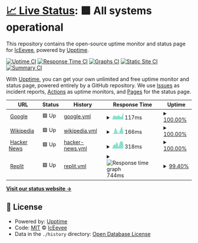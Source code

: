 # [📈 Live Status](https://demo.upptime.js.org): <!--live status--> **🟩 All systems operational**

This repository contains the open-source uptime monitor and status page for [IcEevee](https://demo.upptime.js.org), powered by [Upptime](https://github.com/upptime/upptime).

[![Uptime CI](https://github.com/IcEevee/IcEevee/workflows/Uptime%20CI/badge.svg)](https://github.com/IcEevee/IcEevee/actions?query=workflow%3A%22Uptime+CI%22)
[![Response Time CI](https://github.com/IcEevee/IcEevee/workflows/Response%20Time%20CI/badge.svg)](https://github.com/IcEevee/IcEevee/actions?query=workflow%3A%22Response+Time+CI%22)
[![Graphs CI](https://github.com/IcEevee/IcEevee/workflows/Graphs%20CI/badge.svg)](https://github.com/IcEevee/IcEevee/actions?query=workflow%3A%22Graphs+CI%22)
[![Static Site CI](https://github.com/IcEevee/IcEevee/workflows/Static%20Site%20CI/badge.svg)](https://github.com/IcEevee/IcEevee/actions?query=workflow%3A%22Static+Site+CI%22)
[![Summary CI](https://github.com/IcEevee/IcEevee/workflows/Summary%20CI/badge.svg)](https://github.com/IcEevee/IcEevee/actions?query=workflow%3A%22Summary+CI%22)

With [Upptime](https://upptime.js.org), you can get your own unlimited and free uptime monitor and status page, powered entirely by a GitHub repository. We use [Issues](https://github.com/IcEevee/IcEevee/issues) as incident reports, [Actions](https://github.com/IcEevee/IcEevee/actions) as uptime monitors, and [Pages](https://demo.upptime.js.org) for the status page.

<!--start: status pages-->
<!-- This summary is generated by Upptime (https://github.com/upptime/upptime) -->
<!-- Do not edit this manually, your changes will be overwritten -->
<!-- prettier-ignore -->
| URL | Status | History | Response Time | Uptime |
| --- | ------ | ------- | ------------- | ------ |
| <img alt="" src="https://icons.duckduckgo.com/ip3/www.google.com.ico" height="13"> [Google](https://www.google.com) | 🟩 Up | [google.yml](https://github.com/IcEevee/iceevee_flask_upptime/commits/HEAD/history/google.yml) | <details><summary><img alt="Response time graph" src="./graphs/google/response-time-week.png" height="20"> 117ms</summary><br><a href="https://demo.upptime.js.org/history/google"><img alt="Response time 107" src="https://img.shields.io/endpoint?url=https%3A%2F%2Fraw.githubusercontent.com%2FIcEevee%2Ficeevee_flask_upptime%2FHEAD%2Fapi%2Fgoogle%2Fresponse-time.json"></a><br><a href="https://demo.upptime.js.org/history/google"><img alt="24-hour response time 168" src="https://img.shields.io/endpoint?url=https%3A%2F%2Fraw.githubusercontent.com%2FIcEevee%2Ficeevee_flask_upptime%2FHEAD%2Fapi%2Fgoogle%2Fresponse-time-day.json"></a><br><a href="https://demo.upptime.js.org/history/google"><img alt="7-day response time 117" src="https://img.shields.io/endpoint?url=https%3A%2F%2Fraw.githubusercontent.com%2FIcEevee%2Ficeevee_flask_upptime%2FHEAD%2Fapi%2Fgoogle%2Fresponse-time-week.json"></a><br><a href="https://demo.upptime.js.org/history/google"><img alt="30-day response time 107" src="https://img.shields.io/endpoint?url=https%3A%2F%2Fraw.githubusercontent.com%2FIcEevee%2Ficeevee_flask_upptime%2FHEAD%2Fapi%2Fgoogle%2Fresponse-time-month.json"></a><br><a href="https://demo.upptime.js.org/history/google"><img alt="1-year response time 107" src="https://img.shields.io/endpoint?url=https%3A%2F%2Fraw.githubusercontent.com%2FIcEevee%2Ficeevee_flask_upptime%2FHEAD%2Fapi%2Fgoogle%2Fresponse-time-year.json"></a></details> | <details><summary><a href="https://demo.upptime.js.org/history/google">100.00%</a></summary><a href="https://demo.upptime.js.org/history/google"><img alt="All-time uptime 100.00%" src="https://img.shields.io/endpoint?url=https%3A%2F%2Fraw.githubusercontent.com%2FIcEevee%2Ficeevee_flask_upptime%2FHEAD%2Fapi%2Fgoogle%2Fuptime.json"></a><br><a href="https://demo.upptime.js.org/history/google"><img alt="24-hour uptime 100.00%" src="https://img.shields.io/endpoint?url=https%3A%2F%2Fraw.githubusercontent.com%2FIcEevee%2Ficeevee_flask_upptime%2FHEAD%2Fapi%2Fgoogle%2Fuptime-day.json"></a><br><a href="https://demo.upptime.js.org/history/google"><img alt="7-day uptime 100.00%" src="https://img.shields.io/endpoint?url=https%3A%2F%2Fraw.githubusercontent.com%2FIcEevee%2Ficeevee_flask_upptime%2FHEAD%2Fapi%2Fgoogle%2Fuptime-week.json"></a><br><a href="https://demo.upptime.js.org/history/google"><img alt="30-day uptime 100.00%" src="https://img.shields.io/endpoint?url=https%3A%2F%2Fraw.githubusercontent.com%2FIcEevee%2Ficeevee_flask_upptime%2FHEAD%2Fapi%2Fgoogle%2Fuptime-month.json"></a><br><a href="https://demo.upptime.js.org/history/google"><img alt="1-year uptime 100.00%" src="https://img.shields.io/endpoint?url=https%3A%2F%2Fraw.githubusercontent.com%2FIcEevee%2Ficeevee_flask_upptime%2FHEAD%2Fapi%2Fgoogle%2Fuptime-year.json"></a></details>
| <img alt="" src="https://icons.duckduckgo.com/ip3/en.wikipedia.org.ico" height="13"> [Wikipedia](https://en.wikipedia.org) | 🟩 Up | [wikipedia.yml](https://github.com/IcEevee/iceevee_flask_upptime/commits/HEAD/history/wikipedia.yml) | <details><summary><img alt="Response time graph" src="./graphs/wikipedia/response-time-week.png" height="20"> 166ms</summary><br><a href="https://demo.upptime.js.org/history/wikipedia"><img alt="Response time 175" src="https://img.shields.io/endpoint?url=https%3A%2F%2Fraw.githubusercontent.com%2FIcEevee%2Ficeevee_flask_upptime%2FHEAD%2Fapi%2Fwikipedia%2Fresponse-time.json"></a><br><a href="https://demo.upptime.js.org/history/wikipedia"><img alt="24-hour response time 131" src="https://img.shields.io/endpoint?url=https%3A%2F%2Fraw.githubusercontent.com%2FIcEevee%2Ficeevee_flask_upptime%2FHEAD%2Fapi%2Fwikipedia%2Fresponse-time-day.json"></a><br><a href="https://demo.upptime.js.org/history/wikipedia"><img alt="7-day response time 166" src="https://img.shields.io/endpoint?url=https%3A%2F%2Fraw.githubusercontent.com%2FIcEevee%2Ficeevee_flask_upptime%2FHEAD%2Fapi%2Fwikipedia%2Fresponse-time-week.json"></a><br><a href="https://demo.upptime.js.org/history/wikipedia"><img alt="30-day response time 175" src="https://img.shields.io/endpoint?url=https%3A%2F%2Fraw.githubusercontent.com%2FIcEevee%2Ficeevee_flask_upptime%2FHEAD%2Fapi%2Fwikipedia%2Fresponse-time-month.json"></a><br><a href="https://demo.upptime.js.org/history/wikipedia"><img alt="1-year response time 175" src="https://img.shields.io/endpoint?url=https%3A%2F%2Fraw.githubusercontent.com%2FIcEevee%2Ficeevee_flask_upptime%2FHEAD%2Fapi%2Fwikipedia%2Fresponse-time-year.json"></a></details> | <details><summary><a href="https://demo.upptime.js.org/history/wikipedia">100.00%</a></summary><a href="https://demo.upptime.js.org/history/wikipedia"><img alt="All-time uptime 100.00%" src="https://img.shields.io/endpoint?url=https%3A%2F%2Fraw.githubusercontent.com%2FIcEevee%2Ficeevee_flask_upptime%2FHEAD%2Fapi%2Fwikipedia%2Fuptime.json"></a><br><a href="https://demo.upptime.js.org/history/wikipedia"><img alt="24-hour uptime 100.00%" src="https://img.shields.io/endpoint?url=https%3A%2F%2Fraw.githubusercontent.com%2FIcEevee%2Ficeevee_flask_upptime%2FHEAD%2Fapi%2Fwikipedia%2Fuptime-day.json"></a><br><a href="https://demo.upptime.js.org/history/wikipedia"><img alt="7-day uptime 100.00%" src="https://img.shields.io/endpoint?url=https%3A%2F%2Fraw.githubusercontent.com%2FIcEevee%2Ficeevee_flask_upptime%2FHEAD%2Fapi%2Fwikipedia%2Fuptime-week.json"></a><br><a href="https://demo.upptime.js.org/history/wikipedia"><img alt="30-day uptime 100.00%" src="https://img.shields.io/endpoint?url=https%3A%2F%2Fraw.githubusercontent.com%2FIcEevee%2Ficeevee_flask_upptime%2FHEAD%2Fapi%2Fwikipedia%2Fuptime-month.json"></a><br><a href="https://demo.upptime.js.org/history/wikipedia"><img alt="1-year uptime 100.00%" src="https://img.shields.io/endpoint?url=https%3A%2F%2Fraw.githubusercontent.com%2FIcEevee%2Ficeevee_flask_upptime%2FHEAD%2Fapi%2Fwikipedia%2Fuptime-year.json"></a></details>
| <img alt="" src="https://icons.duckduckgo.com/ip3/news.ycombinator.com.ico" height="13"> [Hacker News](https://news.ycombinator.com) | 🟩 Up | [hacker-news.yml](https://github.com/IcEevee/iceevee_flask_upptime/commits/HEAD/history/hacker-news.yml) | <details><summary><img alt="Response time graph" src="./graphs/hacker-news/response-time-week.png" height="20"> 318ms</summary><br><a href="https://demo.upptime.js.org/history/hacker-news"><img alt="Response time 313" src="https://img.shields.io/endpoint?url=https%3A%2F%2Fraw.githubusercontent.com%2FIcEevee%2Ficeevee_flask_upptime%2FHEAD%2Fapi%2Fhacker-news%2Fresponse-time.json"></a><br><a href="https://demo.upptime.js.org/history/hacker-news"><img alt="24-hour response time 315" src="https://img.shields.io/endpoint?url=https%3A%2F%2Fraw.githubusercontent.com%2FIcEevee%2Ficeevee_flask_upptime%2FHEAD%2Fapi%2Fhacker-news%2Fresponse-time-day.json"></a><br><a href="https://demo.upptime.js.org/history/hacker-news"><img alt="7-day response time 318" src="https://img.shields.io/endpoint?url=https%3A%2F%2Fraw.githubusercontent.com%2FIcEevee%2Ficeevee_flask_upptime%2FHEAD%2Fapi%2Fhacker-news%2Fresponse-time-week.json"></a><br><a href="https://demo.upptime.js.org/history/hacker-news"><img alt="30-day response time 313" src="https://img.shields.io/endpoint?url=https%3A%2F%2Fraw.githubusercontent.com%2FIcEevee%2Ficeevee_flask_upptime%2FHEAD%2Fapi%2Fhacker-news%2Fresponse-time-month.json"></a><br><a href="https://demo.upptime.js.org/history/hacker-news"><img alt="1-year response time 313" src="https://img.shields.io/endpoint?url=https%3A%2F%2Fraw.githubusercontent.com%2FIcEevee%2Ficeevee_flask_upptime%2FHEAD%2Fapi%2Fhacker-news%2Fresponse-time-year.json"></a></details> | <details><summary><a href="https://demo.upptime.js.org/history/hacker-news">100.00%</a></summary><a href="https://demo.upptime.js.org/history/hacker-news"><img alt="All-time uptime 100.00%" src="https://img.shields.io/endpoint?url=https%3A%2F%2Fraw.githubusercontent.com%2FIcEevee%2Ficeevee_flask_upptime%2FHEAD%2Fapi%2Fhacker-news%2Fuptime.json"></a><br><a href="https://demo.upptime.js.org/history/hacker-news"><img alt="24-hour uptime 100.00%" src="https://img.shields.io/endpoint?url=https%3A%2F%2Fraw.githubusercontent.com%2FIcEevee%2Ficeevee_flask_upptime%2FHEAD%2Fapi%2Fhacker-news%2Fuptime-day.json"></a><br><a href="https://demo.upptime.js.org/history/hacker-news"><img alt="7-day uptime 100.00%" src="https://img.shields.io/endpoint?url=https%3A%2F%2Fraw.githubusercontent.com%2FIcEevee%2Ficeevee_flask_upptime%2FHEAD%2Fapi%2Fhacker-news%2Fuptime-week.json"></a><br><a href="https://demo.upptime.js.org/history/hacker-news"><img alt="30-day uptime 100.00%" src="https://img.shields.io/endpoint?url=https%3A%2F%2Fraw.githubusercontent.com%2FIcEevee%2Ficeevee_flask_upptime%2FHEAD%2Fapi%2Fhacker-news%2Fuptime-month.json"></a><br><a href="https://demo.upptime.js.org/history/hacker-news"><img alt="1-year uptime 100.00%" src="https://img.shields.io/endpoint?url=https%3A%2F%2Fraw.githubusercontent.com%2FIcEevee%2Ficeevee_flask_upptime%2FHEAD%2Fapi%2Fhacker-news%2Fuptime-year.json"></a></details>
| <img alt="" src="https://icons.duckduckgo.com/ip3/iceevee.iceevee1008.repl.co.ico" height="13"> [Replit](https://iceevee.iceevee1008.repl.co) | 🟩 Up | [replit.yml](https://github.com/IcEevee/iceevee_flask_upptime/commits/HEAD/history/replit.yml) | <details><summary><img alt="Response time graph" src="./graphs/replit/response-time-week.png" height="20"> 744ms</summary><br><a href="https://demo.upptime.js.org/history/replit"><img alt="Response time 695" src="https://img.shields.io/endpoint?url=https%3A%2F%2Fraw.githubusercontent.com%2FIcEevee%2Ficeevee_flask_upptime%2FHEAD%2Fapi%2Freplit%2Fresponse-time.json"></a><br><a href="https://demo.upptime.js.org/history/replit"><img alt="24-hour response time 605" src="https://img.shields.io/endpoint?url=https%3A%2F%2Fraw.githubusercontent.com%2FIcEevee%2Ficeevee_flask_upptime%2FHEAD%2Fapi%2Freplit%2Fresponse-time-day.json"></a><br><a href="https://demo.upptime.js.org/history/replit"><img alt="7-day response time 744" src="https://img.shields.io/endpoint?url=https%3A%2F%2Fraw.githubusercontent.com%2FIcEevee%2Ficeevee_flask_upptime%2FHEAD%2Fapi%2Freplit%2Fresponse-time-week.json"></a><br><a href="https://demo.upptime.js.org/history/replit"><img alt="30-day response time 695" src="https://img.shields.io/endpoint?url=https%3A%2F%2Fraw.githubusercontent.com%2FIcEevee%2Ficeevee_flask_upptime%2FHEAD%2Fapi%2Freplit%2Fresponse-time-month.json"></a><br><a href="https://demo.upptime.js.org/history/replit"><img alt="1-year response time 695" src="https://img.shields.io/endpoint?url=https%3A%2F%2Fraw.githubusercontent.com%2FIcEevee%2Ficeevee_flask_upptime%2FHEAD%2Fapi%2Freplit%2Fresponse-time-year.json"></a></details> | <details><summary><a href="https://demo.upptime.js.org/history/replit">99.40%</a></summary><a href="https://demo.upptime.js.org/history/replit"><img alt="All-time uptime 99.50%" src="https://img.shields.io/endpoint?url=https%3A%2F%2Fraw.githubusercontent.com%2FIcEevee%2Ficeevee_flask_upptime%2FHEAD%2Fapi%2Freplit%2Fuptime.json"></a><br><a href="https://demo.upptime.js.org/history/replit"><img alt="24-hour uptime 95.83%" src="https://img.shields.io/endpoint?url=https%3A%2F%2Fraw.githubusercontent.com%2FIcEevee%2Ficeevee_flask_upptime%2FHEAD%2Fapi%2Freplit%2Fuptime-day.json"></a><br><a href="https://demo.upptime.js.org/history/replit"><img alt="7-day uptime 99.40%" src="https://img.shields.io/endpoint?url=https%3A%2F%2Fraw.githubusercontent.com%2FIcEevee%2Ficeevee_flask_upptime%2FHEAD%2Fapi%2Freplit%2Fuptime-week.json"></a><br><a href="https://demo.upptime.js.org/history/replit"><img alt="30-day uptime 99.50%" src="https://img.shields.io/endpoint?url=https%3A%2F%2Fraw.githubusercontent.com%2FIcEevee%2Ficeevee_flask_upptime%2FHEAD%2Fapi%2Freplit%2Fuptime-month.json"></a><br><a href="https://demo.upptime.js.org/history/replit"><img alt="1-year uptime 99.50%" src="https://img.shields.io/endpoint?url=https%3A%2F%2Fraw.githubusercontent.com%2FIcEevee%2Ficeevee_flask_upptime%2FHEAD%2Fapi%2Freplit%2Fuptime-year.json"></a></details>

<!--end: status pages-->

[**Visit our status website →**](https://demo.upptime.js.org)

## 📄 License

- Powered by: [Upptime](https://github.com/upptime/upptime)
- Code: [MIT](./LICENSE) © [IcEevee](https://demo.upptime.js.org)
- Data in the `./history` directory: [Open Database License](https://opendatacommons.org/licenses/odbl/1-0/)
